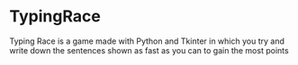 # TypingRace
Typing Race is a game made with Python and Tkinter in which you try and write down the sentences shown as fast as you can to gain the most points
